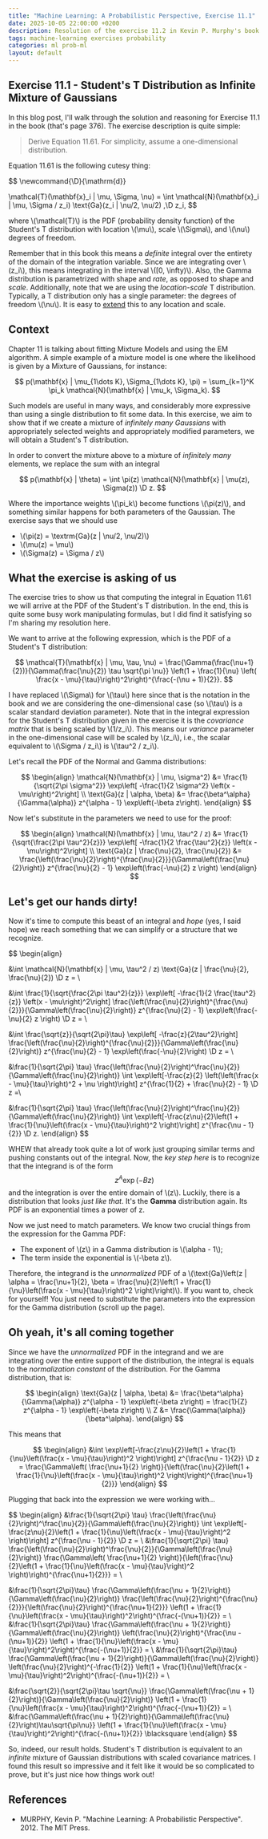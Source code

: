 ```yaml
---
title: "Machine Learning: A Probabilistic Perspective, Exercise 11.1"
date: 2025-10-05 22:00:00 +0200
description: Resolution of the exercise 11.2 in Kevin P. Murphy's book
tags: machine-learning exercises probability
categories: ml prob-ml
layout: default
---
```



## Exercise 11.1 - Student's T Distribution as Infinite Mixture of Gaussians

In this blog post, I'll walk through the solution and reasoning for Exercise 11.1 in the book
(that's page 376). The exercise description is quite simple:

> Derive Equation 11.61. For simplicity, assume a one-dimensional distribution.

Equation 11.61 is the following cutesy thing:

$$
\newcommand{\D}{\mathrm{d}}

\mathcal{T}(\mathbf{x}_i | \mu, \Sigma, \nu) = \int \mathcal{N}(\mathbf{x}_i | \mu, \Sigma / z_i) \text{Ga}(z_i | \nu/2, \nu/2) \,\D z_i,
$$

where \\(\mathcal{T}\\) is the PDF (probability density function) of the Student's T distribution with location \\(\mu\\), scale \\(\Sigma\\), and \\(\nu\\) degrees of freedom.

Remember that in this book this means a _definite_ integral over the entirety of the domain of the integration variable. Since we are integrating over \\(z_i\\), this means integrating in the interval \\([0, \infty)\\). Also, the Gamma distribution is parametrized with shape and _rate_, as opposed to shape and _scale_. Additionally, note that we are using the _location-scale_ T distribution. Typically, a T distribution only has a single parameter: the degrees of freedom \\(\nu\\). It is easy to [extend](https://en.wikipedia.org/wiki/Student%27s_t-distribution#Location-scale_t_distribution) this to any location and scale.

## Context

Chapter 11 is talking about fitting Mixture Models and using the EM algorithm. A simple example of a mixture model is one where the likelihood is given by a Mixture of Gaussians, for instance:

$$
p(\mathbf{x} | \mu_{1\dots K}, \Sigma_{1\dots K}, \pi) = \sum_{k=1}^K \pi_k \mathcal{N}(\mathbf{x} | \mu_k, \Sigma_k).
$$

Such models are useful in many ways, and considerably more expressive than using a single distribution to fit some data. In this exercise, we aim to show that if we create a mixture of _infinitely many Gaussians_ with appropriately selected weights and appropriately modified parameters, we will obtain a Student's T distribution.

In order to convert the mixture above to a mixture of _infinitely many_ elements, we replace the sum with an integral

$$
p(\mathbf{x} | \theta) = \int \pi(z) \mathcal{N}(\mathbf{x} | \mu(z), \Sigma(z)) \D z.
$$

Where the importance weights \\(\pi_k\\) become functions  \\(\pi(z)\\), and something similar happens for both parameters of the Gaussian. The exercise says that we should use
* \\(\pi(z) = \textrm{Ga}(z \| \nu/2, \nu/2)\\)
* \\(\mu(z) = \mu\\)
* \\(\Sigma(z) = \Sigma / z\\)

## What the exercise is asking of us

The exercise tries to show us that computing the integral in Equation 11.61 we will arrive at the PDF of the Student's T distribution. In the end, this is quite some busy work manipulating formulas, but I did find it satisfying so I'm sharing my resolution here.

We want to arrive at the following expression, which is the PDF of a Student's T distribution:

$$
\mathcal{T}(\mathbf{x} | \mu, \tau, \nu) = \frac{\Gamma(\frac{\nu+1}{2})}{\Gamma(\frac{\nu}{2}) \tau \sqrt{\pi \nu}}
\left(1 + \frac{1}{\nu} \left( \frac{x - \mu}{\tau}\right)^2\right)^{\frac{-(\nu + 1)}{2}}.
$$

I have replaced \\(\Sigma\\) for \\(\tau\\) here since that is the notation in the book and we are considering the one-dimensional case (so \\(\tau\\) is a scalar standard deviation parameter). Note that in the integral expression for the Student's T distribution given in the exercise it is the _covariance matrix_ that is being scaled by \\(1/z_i\\). This means our _variance_ parameter in the one-dimensional case will be scaled by \\(z_i\\), i.e., the scalar equivalent to \\(\Sigma / z_i\\) is \\(\tau^2 / z_i\\).

Let's recall the PDF of the Normal and Gamma distributions:


$$
\begin{align}
\mathcal{N}(\mathbf{x} | \mu, \sigma^2) &= \frac{1}{\sqrt{2\pi \sigma^2}} \exp\left[ -\frac{1}{2 \sigma^2} \left(x - \mu\right)^2\right] \\
\text{Ga}(z | \alpha, \beta) &= \frac{\beta^\alpha}{\Gamma(\alpha)} z^{\alpha - 1} \exp\left(-\beta z\right).
\end{align}
$$

Now let's substitute in the parameters we need to use for the proof:

$$
\begin{align}
\mathcal{N}(\mathbf{x} | \mu, \tau^2 / z) &= \frac{1}{\sqrt{\frac{2\pi \tau^2}{z}}} \exp\left[ -\frac{1}{2 \frac{\tau^2}{z}} \left(x - \mu\right)^2\right] \\
\text{Ga}(z | \frac{\nu}{2}, \frac{\nu}{2}) &= \frac{\left(\frac{\nu}{2}\right)^{\frac{\nu}{2}}}{\Gamma\left(\frac{\nu}{2}\right)} z^{\frac{\nu}{2} - 1} \exp\left(\frac{-\nu}{2} z \right)
\end{align}
$$

## Let's get our hands dirty!

Now it's time to compute this beast of an integral and _hope_ (yes, I said hope) we reach something that we can simplify or a structure that we recognize.

$$
\begin{align}

&\int \mathcal{N}(\mathbf{x} | \mu, \tau^2 / z) \text{Ga}(z | \frac{\nu}{2}, \frac{\nu}{2}) \D z = \\

&\int \frac{1}{\sqrt{\frac{2\pi \tau^2}{z}}} \exp\left[ -\frac{1}{2 \frac{\tau^2}{z}} \left(x - \mu\right)^2\right] \frac{\left(\frac{\nu}{2}\right)^{\frac{\nu}{2}}}{\Gamma\left(\frac{\nu}{2}\right)} z^{\frac{\nu}{2} - 1} \exp\left(\frac{-\nu}{2} z \right) \D z = \\

&\int \frac{\sqrt{z}}{\sqrt{2\pi}\tau} \exp\left[ -\frac{z}{2\tau^2}\right] \frac{\left(\frac{\nu}{2}\right)^{\frac{\nu}{2}}}{\Gamma\left(\frac{\nu}{2}\right)} z^{\frac{\nu}{2} - 1} \exp\left(\frac{-\nu}{2}\right) \D z = \\

&\frac{1}{\sqrt{2\pi} \tau} \frac{\left(\frac{\nu}{2}\right)^\frac{\nu}{2}}{\Gamma\left(\frac{\nu}{2}\right)} \int \exp\left[-\frac{z}{2} \left(\left(\frac{x - \mu}{\tau}\right)^2 + \nu \right)\right] z^{\frac{1}{2} + \frac{\nu}{2} - 1} \D z =\\

&\frac{1}{\sqrt{2\pi} \tau} \frac{\left(\frac{\nu}{2}\right)^\frac{\nu}{2}}{\Gamma\left(\frac{\nu}{2}\right)} \int \exp\left[-\frac{z\nu}{2}\left(1 + \frac{1}{\nu}\left(\frac{x - \mu}{\tau}\right)^2 \right)\right] z^{\frac{\nu - 1}{2}} \D z.
\end{align}
$$


WHEW that already took quite a lot of work just grouping similar terms and pushing constants out of the integral. Now, the _key step here_ is to recognize that the integrand is of the form
$$
z^{A} \exp (- B z)
$$
and the integration is over the entire domain of \\(z\\). Luckily, there is a distribution that looks _just like that_. It's the **Gamma** distribution again. Its PDF is an exponential times a power of z.

Now we just need to match parameters. We know two crucial things from the expression for the Gamma PDF:
* The exponent of \\(z\\) in a Gamma distribution is \\(\alpha - 1\\);
* The term inside the exponential is \\(-\beta z\\).

Therefore, the integrand is the _unnormalized_ PDF of a \\(\text{Ga}\left(z \| \alpha = \frac{\nu+1}{2}, \beta = \frac{\nu}{2}\left(1 + \frac{1}{\nu}\left(\frac{x - \mu}{\tau}\right)^2 \right)\right)\\). If you want to, check for yourself! You just need to substitute the parameters into the expression for the Gamma distribution (scroll up the page).

## Oh yeah, it's all coming together

Since we have the _unnormalized_ PDF in the integrand and we are integrating over the entire support of the distribution, the integral is equals to the _normalization constant_ of the distribution. For the Gamma distribution, that is:

$$
\begin{align}
\text{Ga}(z | \alpha, \beta) &= \frac{\beta^\alpha}{\Gamma(\alpha)} z^{\alpha - 1} \exp\left(-\beta z\right) =  \frac{1}{Z} z^{\alpha - 1} \exp\left(-\beta z\right) \\
Z &= \frac{\Gamma(\alpha)}{\beta^\alpha}.
\end{align}
$$

This means that

$$
\begin{align}
&\int \exp\left[-\frac{z\nu}{2}\left(1 + \frac{1}{\nu}\left(\frac{x - \mu}{\tau}\right)^2 \right)\right] z^{\frac{\nu - 1}{2}} \D z =  \frac{\Gamma\left( \frac{\nu+1}{2} \right)}{\left(\frac{\nu}{2}\left(1 + \frac{1}{\nu}\left(\frac{x - \mu}{\tau}\right)^2 \right)\right)^{\frac{\nu+1}{2}}}
\end{align}
$$

Plugging that back into the expression we were working with...

$$
\begin{align}
&\frac{1}{\sqrt{2\pi} \tau} \frac{\left(\frac{\nu}{2}\right)^\frac{\nu}{2}}{\Gamma\left(\frac{\nu}{2}\right)} \int \exp\left[-\frac{z\nu}{2}\left(1 + \frac{1}{\nu}\left(\frac{x - \mu}{\tau}\right)^2 \right)\right] z^{\frac{\nu - 1}{2}} \D z = \\
&\frac{1}{\sqrt{2\pi} \tau} \frac{\left(\frac{\nu}{2}\right)^\frac{\nu}{2}}{\Gamma\left(\frac{\nu}{2}\right)} \frac{\Gamma\left( \frac{\nu+1}{2} \right)}{\left(\frac{\nu}{2}\left(1 + \frac{1}{\nu}\left(\frac{x - \mu}{\tau}\right)^2 \right)\right)^{\frac{\nu+1}{2}}} = \\

&\frac{1}{\sqrt{2\pi}\tau} \frac{\Gamma\left(\frac{\nu + 1}{2}\right)}{\Gamma\left(\frac{\nu}{2}\right)} \frac{\left(\frac{\nu}{2}\right)^{\frac{\nu}{2}}}{\left(\frac{\nu}{2}\right)^{\frac{\nu+1}{2}}} \left(1 + \frac{1}{\nu}\left(\frac{x - \mu}{\tau}\right)^2\right)^{\frac{-(\nu+1)}{2}} = \\
&\frac{1}{\sqrt{2\pi}\tau} \frac{\Gamma\left(\frac{\nu + 1}{2}\right)}{\Gamma\left(\frac{\nu}{2}\right)} \left(\frac{\nu}{2}\right)^{\frac{\nu - (\nu+1)}{2}} \left(1 + \frac{1}{\nu}\left(\frac{x - \mu}{\tau}\right)^2\right)^{\frac{-(\nu+1)}{2}} = \\
&\frac{1}{\sqrt{2\pi}\tau} \frac{\Gamma\left(\frac{\nu + 1}{2}\right)}{\Gamma\left(\frac{\nu}{2}\right)} \left(\frac{\nu}{2}\right)^{-\frac{1}{2}} \left(1 + \frac{1}{\nu}\left(\frac{x - \mu}{\tau}\right)^2\right)^{\frac{-(\nu+1)}{2}} = \\

&\frac{\sqrt{2}}{\sqrt{2\pi}\tau \sqrt{\nu}} \frac{\Gamma\left(\frac{\nu + 1}{2}\right)}{\Gamma\left(\frac{\nu}{2}\right)} \left(1 + \frac{1}{\nu}\left(\frac{x - \mu}{\tau}\right)^2\right)^{\frac{-(\nu+1)}{2}} = \\
&\frac{\Gamma\left(\frac{\nu + 1}{2}\right)}{\Gamma\left(\frac{\nu}{2}\right)\tau\sqrt{\pi\nu}} \left(1 + \frac{1}{\nu}\left(\frac{x - \mu}{\tau}\right)^2\right)^{\frac{-(\nu+1)}{2}} \blacksquare
\end{align}
$$

So, indeed, our result holds. Student's T distribution is equivalent to an *infinite* mixture of Gaussian distributions with scaled covariance matrices. I found this result so impressive and it felt like it would be so complicated to prove, but it's just nice how things work out!


## References

- MURPHY, Kevin P. "Machine Learning: A Probabilistic Perspective". 2012. The MIT Press.
